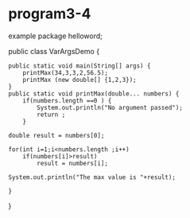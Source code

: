 # program3-4
example
package helloword;

public class VarArgsDemo {

	public static void main(String[] args) {
		printMax(34,3,3,2,56.5);
		printMax (new double[] {1,2,3});
	}
	public static void printMax(double... numbers) {
		if(numbers.length ==0 ) {
			System.out.println("No argument passed");
			return ;
		}
		
	double result = numbers[0];
	
	for(int i=1;i<numbers.length ;i++)
		if(numbers[i]>result)
			result = numbers[i];
	
	System.out.println("The max value is "+result);

	}

}
